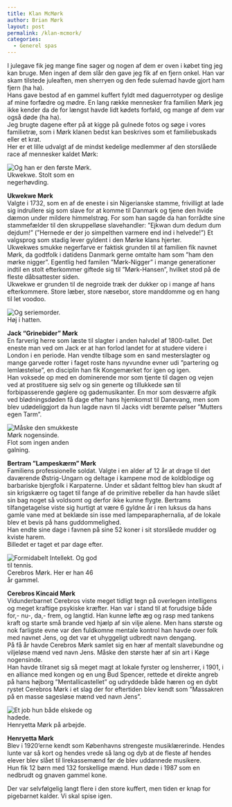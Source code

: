 ```yaml
---
title: Klan McMørk
author: Brian Mørk
layout: post
permalink: /klan-mcmork/
categories:
  - Generel spas
---
```

I julegave fik jeg mange fine sager og nogen af dem er oven i købet ting jeg kan bruge. Men ingen af dem slår den gave jeg fik af en fjern onkel. Han var skam tilstede juleaften, men sherryen og den fede sulemad havde gjort ham fjern (ha ha).  
Hans gave bestod af en gammel kuffert fyldt med daguerrotyper og deslige af mine forfædre og mødre. En lang række mennesker fra familien Mørk jeg ikke kender da de for længst havde lidt kødets forfald, og mange af dem var også døde (ha ha).  
Jeg brugte dagene efter på at kigge på gulnede fotos og søge i vores familietræ, som i Mørk klanen bedst kan beskrives som et familiebuskads eller et krat.  
Her er et lille udvalgt af de mindst kedelige medlemmer af den storslåede race af mennesker kaldet Mørk:

<div class="bitImage bitRight" style="width: 228px">
  <img src="http://www.abekat.net/images/neger.jpg" alt="Og han er den første Mørk." /><br /> Ukwekwe. Stolt som en negerhøvding.
</div>

**Ukwekwe Mørk**  
Valgte i 1732, som en af de eneste i sin Nigerianske stamme, frivilligt at lade sig indrullere sig som slave for at komme til Danmark og tjene den hvide dæmon under mildere himmelstrøg. For som han sagde da han forrådte sine stammefælder til den skruppelløse slavehandler: ”Ejkwan dum dedum dum dejdum!” (”Hernede er der jo simpelthen varmere end ind i helvede!”) Et valgsprog som stadig lever gyldent i den Mørke klans hjerter.  
Ukwekwes smukke negerfarve er faktisk grunden til at familien fik navnet Mørk, da godtfolk i datidens Danmark gerne omtalte ham som ”ham den mørke nigger”. Egentlig hed familen ”Mørk-Nigger” i mange generationer indtil en stolt efterkommer giftede sig til ”Mørk-Hansen”, hvilket stod på de fleste dåbsattester siden.  
Ukwekwe er grunden til de negroide træk der dukker op i mange af hans efterkommere. Store læber, store næsebor, store manddomme og en hang til let voodoo.

<div class="bitImage bitLeft" style="width: 274px">
  <img src="http://www.abekat.net/images/jack.jpg" alt="Og seriemorder." /><br /> Høj i hatten.
</div>

**Jack “Grinebider” Mørk**  
En farverig herre som læste til slagter i anden halvdel af 1800-tallet. Det eneste man ved om Jack er at han forlod landet for at studere videre i London i en periode. Han vendte tilbage som en sand mesterslagter og mange garvede rotter i faget roste hans nyvundne evner udi ”partering og lemlæstelse”, en disciplin han fik Kongemærket for igen og igen.  
Han voksede op med en dominerende mor som tjente til dagen og vejen ved at prostituere sig selv og sin generte og tillukkede søn til forbipasserende gøglere og gademusikanter. En mor som desværre afgik ved blødningsdøden få dage efter hans hjemkomst til Danevang, men som blev udødeliggjort da hun lagde navn til Jacks vidt berømte pølser ”Mutters egen Tarm”.

<div class="bitImage bitRight" style="width: 188px">
  <img src="http://www.abekat.net/images/bertram.jpg" alt="Måske den smukkeste Mørk nogensinde." /><br /> Flot som ingen anden galning.
</div>

**Bertram ”Lampeskærm” Mørk**  
Familiens professionelle soldat. Valgte i en alder af 12 år at drage til det daværende Østrig-Ungarn og deltage i kampene mod de koldblodige og barbariske bjergfolk i Karpaterne. Under et sådant felttog blev han skudt af sin krigskærre og taget til fange af de primitive rebeller da han havde slået sin bag noget så voldsomt og derfor ikke kunne flygte. Bertrams tilfangetagelse viste sig hurtigt at være 6 gyldne år i ren luksus da hans gamle vane med at beklæde sin isse med lampeparaphernalia, af de lokale blev et bevis på hans guddommelighed.  
Han endte sine dage i favnen på sine 52 koner i sit storslåede mudder og kviste harem.  
Billedet er taget et par dage efter.

<div class="bitImage bitLeft" style="width: 210px">
  <img src="http://www.abekat.net/images/cerebus.jpg" alt="Formidabelt Intellekt. Og god til tennis." /><br /> Cerebros Mørk. Her er han 46 år gammel.
</div>

**Cerebros Kincaid Mørk**  
Vidunderbarnet Cerebros viste meget tidligt tegn på overlegen intelligens og meget kraftige psykiske kræfter. Han var i stand til at forudsige både for,- nu-, da,- frem, og langtid. Han kunne løfte æg og rasp med tankens kraft og starte små brande ved hjælp af sin vilje alene. Men hans største og nok farligste evne var den fuldkomne mentale kontrol han havde over folk med navnet Jens, og det var et uhyggeligt udbredt navn dengang.  
På få år havde Cerebros Mørk samlet sig en hær af mentalt slavebundne og viljeløse mænd ved navn Jens. Måske den største hær af sin art i Køge nogensinde.  
Han havde tilranet sig så meget magt at lokale fyrster og lensherrer, i 1901, i en alliance med kongen og en ung Bud Spencer, rettede et direkte angreb på hans højborg ”Mentallicastellet” og udryddede både hæren og en dybt rystet Cerebros Mørk i et slag der for eftertiden blev kendt som ”Massakren på en masse sagesløse mænd ved navn Jens”.

<div class="bitImage bitRight" style="width: 198px">
  <img src="http://www.abekat.net/images/henryette.jpg" alt="Et job hun både elskede og hadede." /><br /> Henryetta Mørk på arbejde.
</div>

**Henryetta Mørk**  
Blev i 1920’erne kendt som Københavns strengeste musiklærerinde. Hendes lunte var så kort og hendes vrede så lang og dyb at de fleste af hendes elever blev slået til lirekassemænd før de blev uddannede musikere.  
Hun fik 12 børn med 132 forskellige mænd. Hun døde i 1987 som en nedbrudt og gnaven gammel kone.

Der var selvfølgelig langt flere i den store kuffert, men tiden er knap for pigebarnet kalder. Vi skal spise igen.